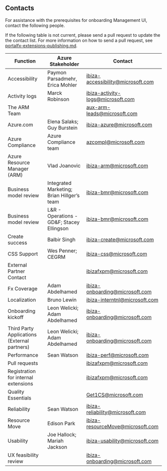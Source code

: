 ## Contacts

For assistance with the prerequisites for onboarding Management UI, contact the following people.  

If the following table is not current, please send a pull request to update the the contact list. For more information on how to send a pull request, see [portalfx-extensions-publishing.md](portalfx-extensions-publishing.md).

| Function                                      | Azure Stakeholder                          | Contact |
| --------------------------------------------- | -----------------------------------------  |  --- |
| Accessibility	                                | Paymon Parsadmehr, Erica Mohler            | ibiza-accessibility@microsoft.com |
| Activity logs	                                | Marck Robinson                             | ibiza-activity-logs@microsoft.com |
| The ARM Team                                  |                                            | aux-arm-leads@microsoft.com |
| Azure.com	                                    | Elena Salaks; Guy Burstein                 | ibiza-azure@microsoft.com |
| Azure Compliance                              | Azure Compliance team                      | azcompl@microsoft.com |
| Azure Resource Manager (ARM)                  | Vlad Joanovic                              | ibiza-arm@microsoft.com |
| Business model review                         | Integrated Marketing; Brian Hillger’s team | ibiza-bmr@microsoft.com|
| Business model review                         | L&R - Operations - GD\&F; Stacey Ellingson | ibiza-bmr@microsoft.com |
| Create success                                | Balbir Singh                               | ibiza-create@microsoft.com |
| CSS Support                                   | Wes Penner; CEGRM                          | ibiza-css@microsoft.com |
| External Partner Contact                      |                                            | ibizafxpm@microsoft.com |
| Fx Coverage 	                                | Adam Abdelhamed                               | ibiza-onboarding@microsoft.com |
| Localization                                  | Bruno Lewin                                | ibiza-interntnl@microsoft.com |
| Onboarding kickoff                            | Leon Welicki; Adam Abdelhamed  | ibiza-onboarding@microsoft.com |
| Third Party Applications (External partners)  | Leon Welicki; Adam Abdelhamed              | ibiza-onboarding@microsoft.com |
| Performance                                   | Sean Watson                                | ibiza-perf@microsoft.com |
| Pull requests                                 |                                            | ibizafxpm@microsoft.com |
| Registration for internal extensions          |                                            | ibizafxpm@microsoft.com |
| Quality Essentials                            |                                            | Get1CS@microsoft.com​ |
| Reliability                                   | Sean Watson                                | ibiza-reliability@microsoft.com |
| Resource Move                                 | Edison Park                                | ibiza-resourceMove@microsoft.com |
| Usability	                                    | Joe Hallock; Mariah Jackson                | ibiza-usability@microsoft.com |
| UX feasibility review                         |                                            | ibiza-onboarding@microsoft.com | 

<!-- TODO: Validate whether the ibizafxpm@microsoft.com  link is the correct one for sending pull requests to, when sending pull requests to the dev branch for new extensions. -->